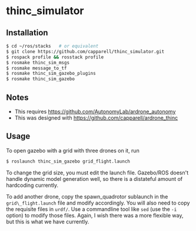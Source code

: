 thinc\_simulator
===============

Installation
------------

```bash
$ cd ~/ros/stacks   # or equivalent
$ git clone https://github.com/capparell/thinc_simulator.git
$ rospack profile && rosstack profile
$ rosmake thinc_sim_msgs
$ rosmake message_to_tf
$ rosmake thinc_sim_gazebo_plugins
$ rosmake thinc_sim_gazebo
```

Notes
-----

* This requires https://github.com/AutonomyLab/ardrone_autonomy
* This was designed with https://github.com/capparell/ardrone_thinc

Usage
-----

To open gazebo with a grid with three drones on it, run

```bash
$ roslaunch thinc_sim_gazebo grid_flight.launch
```

To change the grid size, you must edit the launch file.  Gazebo/ROS doesn't
handle dynamic model generation well, so there is a distateful amount of
hardcoding currently.

To add another drone, copy the spawn_quadrotor sublaunch in the
`grid\_flight.launch` file and modify accordingly.  You will also need to copy
the requisite files in `urdf/`.  Use a commandline tool like `sed` (use the
`-i` option) to modify those files.  Again, I wish there was a more flexible
way, but this is what we have currently.
